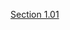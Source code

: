 [Section 1.01](https://github.com/LivingSkySchoolDivision/AdminProceduresPublic/blob/7c90ca267001060de04a64e0de6a049dea341cac/Section%201%20-%20Board%20of%20Education%20Governance%20and%20Management/1.01%20Election%20of%20Board%20Memebers)
